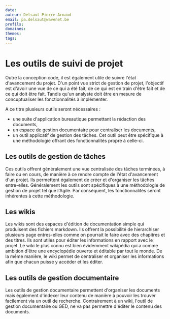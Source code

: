 ```yaml
---
date: 
auteur: Delsaut Pierre-Arnaud 
email: pa.delsaut@wavenet.be
profils:
domaines:
themes:
tags:
---
```

# Les outils de suivi de projet

Outre la conception code, il est également utile de suivre l'état d'avancement du projet. D'un point vue strict de gestion de projet, l'objectif est d'avoir une vue de ce qui a été fait, de ce qui est en train d'être fait et de ce qui doit être fait. Tandis qu'un analyste doit être en mesure de concuptualiser les fonctionnalités à implémenter.

A ce titre plusieurs outils seront nécessaires :
- une suite d'application bureautique permettant la rédaction des documents,
- un espace de gestion documentaire pour centraliser les documents,
- un outil applicatif de gestion des tâches. Cet outil peut être spécifique à une méthodologie offrant des fonctionnalités propre à celle-ci.

## Les outils de gestion de tâches

Ces outils offrent généralement une vue centralisée des tâches terminées, à faire ou en cours, de manière à ce rendre compte de l'état d'avancement d'un projet. Ils permettent également de créer et d'organiser les tâches entre-elles. Généralement les outils sont spécifiques à une méthodologie de gestion de projet tel que l'Agile. Par conséquent, les fonctionnalités seront inhérentes à cette méthodologie.

## Les wikis

Les wikis sont des espaces d'édition de documentation simple qui produisent des fichiers markdown. Ils offrent la possibilité de hierarchiser plusieurs page entres-elles comme on pourrait le faire avec des chapitres et des titres. Ils sont utiles pour éditer les informations en rapport avec le projet. Le wiki le plus connu est bien évidemment wikipédia qui a comme ambition d'être une encyclopédie ouverte et éditable par tout le monde. De la même manière, le wiki permet de centraliser et organiser les informations afin que chacun puisse y accéder et les éditer.

## Les outils de gestion documentaire

Les outils de gestion documentaire permettent d'organiser les documents mais également d'indexer leur contenu de manière à pouvoir les trouver facilement via un outil de recherche. Contrairement à un wiki, l'outil de gestion documentaire ou GED, ne va pas permettre d'éditer le contenu des documents.